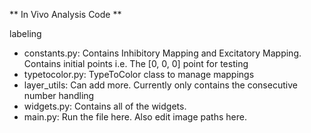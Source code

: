 ** In Vivo Analysis Code **

labeling
- constants.py: Contains Inhibitory Mapping and Excitatory Mapping. Contains initial points i.e. The [0, 0, 0] point for testing
- typetocolor.py: TypeToColor class to manage mappings
- layer_utils: Can add more. Currently only contains the consecutive number handling
- widgets.py: Contains all of the widgets.
- main.py: Run the file here. Also edit image paths here. 
